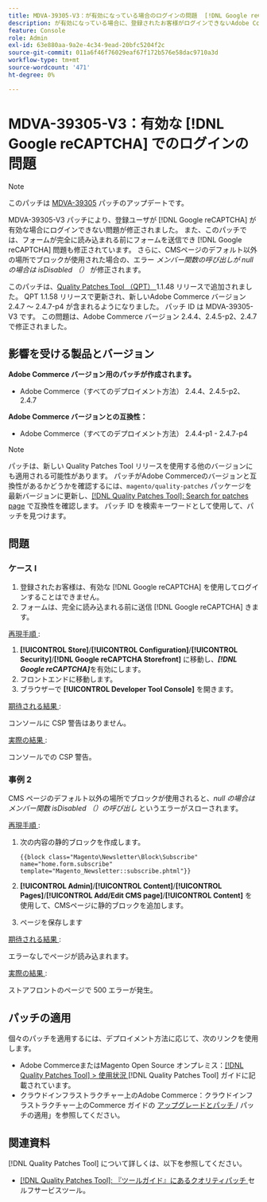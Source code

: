 ```yaml
---
title: MDVA-39305-V3：が有効になっている場合のログインの問題  [!DNL Google reCAPTCHA]
description: が有効になっている場合に、登録されたお客様がログインできないAdobe Commerceの問題を修正するために、MDVA-39305-V3 パッチ  [!DNL Google reCAPTCHA]  適用します。 このパッチでは、完全に読み込まれる前にフォームを送信できる問題も修正  [!DNL Google reCAPTCHA]  れています。 また、CMSページのデフォルト以外の場所でブロックが使用された場合の、「メンバー関数の呼び出しが null で isDisabled （）」というエラーも修正されます。
feature: Console
role: Admin
exl-id: 63e880aa-9a2e-4c34-9ead-20bfc5204f2c
source-git-commit: 011a6f46f76029eaf67f172b576e58dac9710a3d
workflow-type: tm+mt
source-wordcount: '471'
ht-degree: 0%

---
```


# MDVA-39305-V3：有効な [!DNL Google reCAPTCHA] でのログインの問題

>[!NOTE]
>
>このパッチは [MDVA-39305](/help/tools/quality-patches-tool/patches-available-in-qpt/v1-1-1/mdva-39305-login-issues-with-enabled-google-recaptcha.md) パッチのアップデートです。

MDVA-39305-V3 パッチにより、登録ユーザが [!DNL Google reCAPTCHA] が有効な場合にログインできない問題が修正されました。 また、このパッチでは、フォームが完全に読み込まれる前にフォームを送信でき [!DNL Google reCAPTCHA] 問題も修正されています。 さらに、CMSページのデフォルト以外の場所でブロックが使用された場合の、エラー *メンバー関数の呼び出しが null の場合は isDisabled （）* が修正されます。

このパッチは、[Quality Patches Tool （QPT） ](https://experienceleague.adobe.com/en/docs/commerce-operations/tools/quality-patches-tool/quality-patches-tool-to-self-serve-quality-patches)1.1.48 リリースで追加されました。 QPT 1.1.58 リリースで更新され、新しいAdobe Commerce バージョン 2.4.7 ～ 2.4.7-p4 が含まれるようになりました。 パッチ ID は MDVA-39305-V3 です。 この問題は、Adobe Commerce バージョン 2.4.4、2.4.5-p2、2.4.7 で修正されました。

## 影響を受ける製品とバージョン

**Adobe Commerce バージョン用のパッチが作成されます。**

* Adobe Commerce（すべてのデプロイメント方法） 2.4.4、2.4.5-p2、2.4.7

**Adobe Commerce バージョンとの互換性：**

* Adobe Commerce（すべてのデプロイメント方法） 2.4.4-p1 - 2.4.7-p4

>[!NOTE]
>
>パッチは、新しい Quality Patches Tool リリースを使用する他のバージョンにも適用される可能性があります。 パッチがAdobe Commerceのバージョンと互換性があるかどうかを確認するには、`magento/quality-patches` パッケージを最新バージョンに更新し、[[!DNL Quality Patches Tool]: Search for patches page](https://experienceleague.adobe.com/en/docs/commerce-operations/tools/quality-patches-tool/quality-patches-tool-to-self-serve-quality-patches) で互換性を確認します。 パッチ ID を検索キーワードとして使用して、パッチを見つけます。

## 問題

### ケース I

1. 登録されたお客様は、有効な [!DNL Google reCAPTCHA] を使用してログインすることはできません。
1. フォームは、完全に読み込まれる前に送信 [!DNL Google reCAPTCHA] きます。

<u> 再現手順 </u>:

1. **[!UICONTROL Store]**/**[!UICONTROL Configuration]**/**[!UICONTROL Security]**/**[!DNL Google reCAPTCHA Storefront]** に移動し、***[!DNL Google reCAPTCHA]***&#x200B;を有効にします。
1. フロントエンドに移動します。
1. ブラウザーで **[!UICONTROL Developer Tool Console]** を開きます。

<u> 期待される結果 </u>:

コンソールに CSP 警告はありません。

<u> 実際の結果 </u>:

コンソールでの CSP 警告。

### 事例 2

CMS ページのデフォルト以外の場所でブロックが使用されると、*null の場合はメンバー関数 isDisabled （）の呼び出し* というエラーがスローされます。

<u> 再現手順 </u>:

1. 次の内容の静的ブロックを作成します。

   ```
   {{block class="Magento\Newsletter\Block\Subscribe" name="home.form.subscribe"
   template="Magento_Newsletter::subscribe.phtml"}}
   ```

1. **[!UICONTROL Admin]**/**[!UICONTROL Content]**/**[!UICONTROL Pages]**/**[!UICONTROL Add/Edit CMS page]**/**[!UICONTROL Content]** を使用して、CMSページに静的ブロックを追加します。
1. ページを保存します

<u> 期待される結果 </u>:

エラーなしでページが読み込まれます。

<u> 実際の結果 </u>:

ストアフロントのページで 500 エラーが発生。

## パッチの適用

個々のパッチを適用するには、デプロイメント方法に応じて、次のリンクを使用します。

* Adobe CommerceまたはMagento Open Source オンプレミス：[[!DNL Quality Patches Tool] > 使用状況 ](/help/tools/quality-patches-tool/usage.md) [!DNL Quality Patches Tool] ガイドに記載されています。
* クラウドインフラストラクチャー上のAdobe Commerce：クラウドインフラストラクチャー上のCommerce ガイドの [ アップグレードとパッチ ](https://experienceleague.adobe.com/docs/commerce-cloud-service/user-guide/develop/upgrade/apply-patches.html)/ パッチの適用」を参照してください。

## 関連資料

[!DNL Quality Patches Tool] について詳しくは、以下を参照してください。

* [[!DNL Quality Patches Tool]: 『ツールガイド』にあるクオリティパッチ ](/help/tools/quality-patches-tool/quality-patches-tool-to-self-serve-quality-patches.md) セルフサービスツール。
